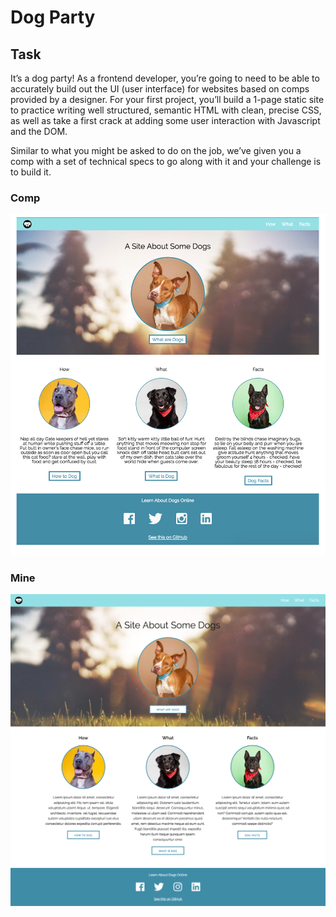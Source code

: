 # Dog Party

## Task

It’s a dog party! As a frontend developer, you’re going to need to be able to accurately build out the UI (user interface) for websites based on comps provided by a designer. For your first project, you’ll build a 1-page static site to practice writing well structured, semantic HTML with clean, precise CSS, as well as take a first crack at adding some user interaction with Javascript and the DOM.

Similar to what you might be asked to do on the job, we’ve given you a comp with a set of technical specs to go along with it and your challenge is to build it.

### Comp
![comp](https://github.com/bishopts/dog-party/blob/master/dog-party-spec.png)

### Mine
![mine](https://github.com/bishopts/dog-party/blob/master/my-dog-party.png)
